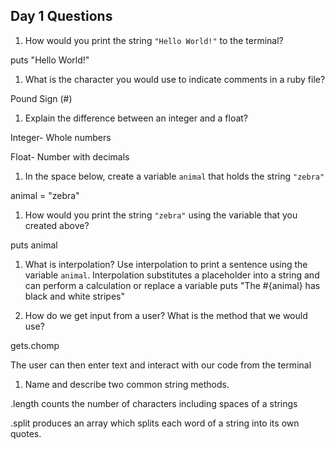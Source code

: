 ## Day 1 Questions

1. How would you print the string `"Hello World!"` to the terminal?

puts "Hello World!"

1. What is the character you would use to indicate comments in a ruby file?

Pound Sign (#)

1. Explain the difference between an integer and a float?

Integer- Whole numbers

Float- Number with decimals

1. In the space below, create a variable `animal` that holds the string `"zebra"`

animal = "zebra"

1. How would you print the string `"zebra"` using the variable that you created above?

 puts animal

1. What is interpolation? Use interpolation to print a sentence using the variable `animal`.
Interpolation substitutes a placeholder into a string and can perform a calculation or replace a variable
puts "The #{animal} has black and white stripes"

1. How do we get input from a user? What is the method that we would use?

gets.chomp

The user can then enter text and interact with our code from the terminal

1. Name and describe two common string methods.

 .length counts the number of characters including spaces of a strings

 .split produces an array which splits each word of a string into its own quotes.
